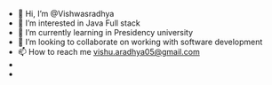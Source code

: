 - 👋 Hi, I’m @Vishwasradhya
- 👀 I’m interested in Java Full stack
- 🌱 I’m currently learning in Presidency university
- 💞️ I’m looking to collaborate on working with software development
- 📫 How to reach me vishu.aradhya05@gmail.com
- 
-

<!---
Vishwasradhya/Vishwasradhya is a ✨ special ✨ repository because its `README.md` (this file) appears on your GitHub profile.
You can click the Preview link to take a look at your changes.
--->
